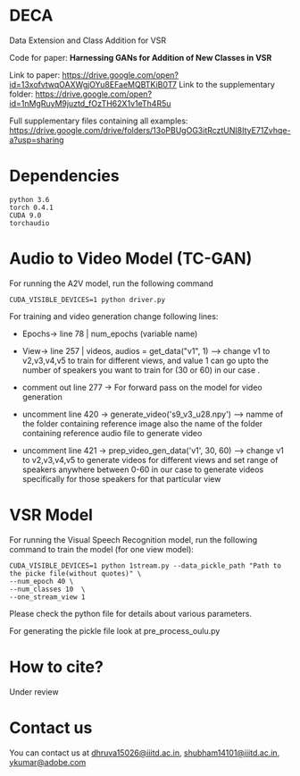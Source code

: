 # DECA
Data Extension and Class Addition for VSR

Code for paper: **Harnessing GANs for Addition of New Classes in VSR**

Link to paper: https://drive.google.com/open?id=13xofvtwqOAXWgjOYu8EFaeMQBTKiB0T7
Link to the supplementary folder: https://drive.google.com/open?id=1nMgRuyM9juztd_fOzTH62X1v1eTh4R5u

Full supplementary files containing all examples: https://drive.google.com/drive/folders/13oPBUgOG3itRcztUNI8ItyE71Zvhqe-a?usp=sharing 


# Dependencies
```
python 3.6
torch 0.4.1
CUDA 9.0
torchaudio
```

# Audio to Video Model (TC-GAN)

For running the A2V model, run the following command
```
CUDA_VISIBLE_DEVICES=1 python driver.py
``` 
For training and video generation change following lines:

* Epochs-> line 78 | num_epochs (variable name)

* View-> line 257 | videos, audios = get_data("v1", 1) --> change v1 to v2,v3,v4,v5 to train for different views, and value 1 can go upto the number of speakers you want to train for (30 or 60) in our case .


* comment out line 277 -> For forward pass on the model for video generation
* uncomment line 420 -> generate_video('s9_v3_u28.npy') --> namme of the folder containing reference image also the name of the folder containing reference audio file to generate video
* uncomment line 421 -> prep_video_gen_data('v1', 30, 60) --> change v1 to v2,v3,v4,v5 to generate videos for different views and set range of speakers anywhere between 0-60 in our case to generate videos specifically for those speakers for that particular view


# VSR Model

For running the Visual Speech Recognition model, run the following command to train the model (for one view model):
```
CUDA_VISIBLE_DEVICES=1 python 1stream.py --data_pickle_path "Path to the picke file(without quotes)" \
--num_epoch 40 \
--num_classes 10  \
--one_stream_view 1
```
Please check the python file for details about various parameters. 

For generating the pickle file look at pre_process_oulu.py

# How to cite?

Under review

# Contact us

You can contact us at dhruva15026@iiitd.ac.in, shubham14101@iiitd.ac.in, ykumar@adobe.com
